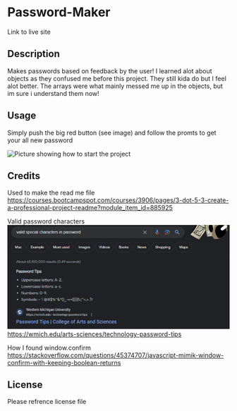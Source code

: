 # Password-Maker

Link to live site

## Description

Makes passwords based on feedback by the user! I learned alot about objects as they confused me before this project. They still kida do but I feel alot better. The arrays were what mainly messed me up in the objects, but im sure i understand them now!

## Usage

Simply push the big red button (see image) and follow the promts to get your all new password

![Picture showing how to start the project](./assets/images/WebPage1.PNG.png)

## Credits

Used to make the read me file https://courses.bootcampspot.com/courses/3906/pages/3-dot-5-3-create-a-professional-project-readme?module_item_id=885925

Valid password characters ![Image of valid password characters](./assets/images/Capture.PNG) https://wmich.edu/arts-sciences/technology-password-tips

How I found window.confirm https://stackoverflow.com/questions/45374707/javascript-mimik-window-confirm-with-keeping-boolean-returns

## License

Please refrence license file
